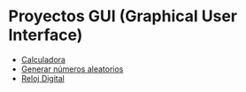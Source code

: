 # Proyectos GUI (Graphical User Interface)

- [Calculadora](https://github.com/AyudaEnPython/Proyectos/tree/main/GUI/calculadora)
- [Generar números aleatorios](https://github.com/AyudaEnPython/Proyectos/tree/main/GUI/generar_aleatorios)
- [Reloj Digital](https://github.com/AyudaEnPython/Proyectos/tree/main/GUI/reloj_digital)